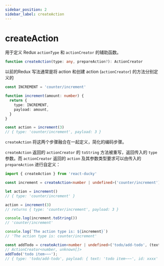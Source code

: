 ```yaml
---
sidebar_position: 2
sidebar_label: createAction
---
```

# createAction

用于定义 Redux `actionType` 和 `actionCreator` 的辅助函数。

```ts
function createAction(type: any, prepareAction?): ActionCreator
```

以前的Redux 写法通常是将 action 和创建 action (`actionCreator`) 的方法分别定义的

```ts
const INCREMENT = 'counter/increment'

function increment(amount: number) {
  return {
    type: INCREMENT,
    payload: amount,
  }
}

const action = increment(3)
// { type: 'counter/increment', payload: 3 }
```

`createAction` 将这两个步骤融合在一起定义，简化的编码步骤。

`createAction` 返回的 `actionCreator` 的 `toString` 方法被重写，返回传入的 `type` 参数。而 `actionCreator` 返回的 `action` 及其参数类型要求可以由传入的 `prepareAction` 进行自定义：

```ts
import { createAction } from 'react-ducky'

const increment = createAction<number | undefined>('counter/increment')

let action = increment()
// { type: 'counter/increment' }

action = increment(3)
// returns { type: 'counter/increment', payload: 3 }

console.log(increment.toString())
// 'counter/increment'

console.log(`The action type is: ${increment}`)
// 'The action type is: counter/increment'

const addTodo = createAction<number | undefined>('todo/add-todo', (text: string) => ({ payload: { text, id: uuid() } }));
// ActionCreator<number, unknown[]>
addTodo('todo item~~~');
// { type: 'todo/add-todo', payload: { text: 'todo item~~~', id: xxxx' } }

```

